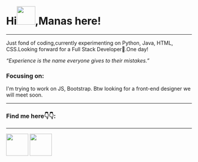 <!DOCTYPE html>
<html>
  <head>
   
   
  </head>
  
  <body>
      <h1 class="title">Hi<img src = "https://raw.githubusercontent.com/nixin72/nixin72/master/wave.gif" height = "50">,Manas here!</h1>
    <hr>
    <div class ="w3-container w3-cursive w3-center"
    <p>Just fond of coding,currently experimenting on Python, Java, HTML, CSS.Looking forward for a Full Stack Developer🤑.One day!</p>
  <p><i>“Experience is the name everyone gives to their mistakes.”</i></p>
  <h3>Focusing on:</h3>
    <p>I'm trying to work on JS, Bootstrap. Btw looking for a front-end designer we will meet soon.</p>
    </div>
    <hr>
    <p><h3>Find me here👇👇:</h3>
      <hr>
      <a href = "https://mail.google.com/mail/u/0/?tab=rm&ogbl"target = "_main"><img src = "https://i.pinimg.com/originals/74/fd/dc/74fddc59eefc5018c34914ecc934654a.png"height = "60"></a>
    <a href = "instagram.com/_manas19_"target = "_main"><img src = "https://i.pinimg.com/originals/17/76/0a/17760a6daad2edf7f4d9b837b5437246.jpg"height = "60"></a>
     
  </body>
</html>

<!---
manas1907/manas1907 is a ✨ special ✨ repository because its `README.md` (this file) appears on your GitHub profile.
You can click the Preview link to take a look at your changes.
--->
